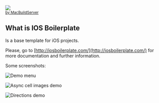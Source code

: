 <!-- MacBuildServer Install Button -->
<div class="macbuildserver-block">
    <a class="macbuildserver-button" href="http://macbuildserver.com/project/github/build/?xcode_project=IOSBoilerplate.xcodeproj&amp;target=IOSBoilerplate&amp;repo_url=git%3A%2F%2Fgithub.com%2Fgimenete%2FiOS-boilerplate.git&amp;build_conf=Release" target="_blank"><img src="http://com.macbuildserver.github.s3-website-us-east-1.amazonaws.com/button_up.png"/></a><br/><sup><a href="http://macbuildserver.com/github/opensource/" target="_blank">by MacBuildServer</a></sup>
</div>
<!-- MacBuildServer Install Button -->


What is IOS Boilerplate
-----------------------

Is a base template for iOS projects.

Please, go to [http://iosboilerplate.com/](http://iosboilerplate.com/) for more documentation and further information.

Some screenshots:

![Demo menu](https://github.com/gimenete/iOS-boilerplate/raw/master/shots/demo-menu.png)

![Async cell images demo](https://github.com/gimenete/iOS-boilerplate/raw/master/shots/async-cells.png)

![Directions demo](https://github.com/gimenete/iOS-boilerplate/raw/master/shots/directions.png)

